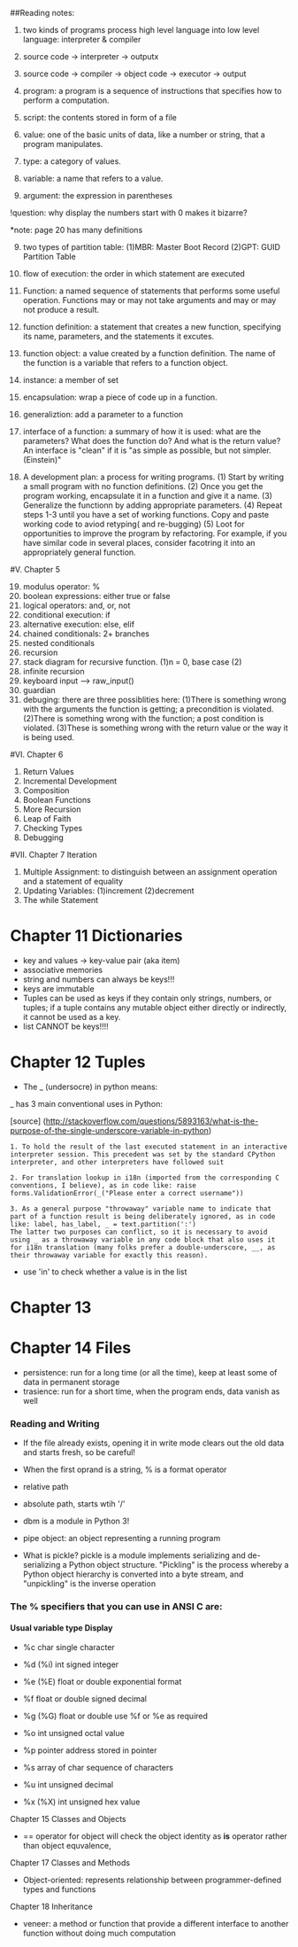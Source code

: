 ##Reading notes:

1. two kinds of programs process high level language into low level language: interpreter & compiler

2. source code -> interpreter -> outputx
3. source code -> compiler -> object code -> executor -> output

4. program: a program is a sequence of instructions that specifies how to perform a computation.
5. script: the contents stored in form of a file
6. value: one of the basic units of data, like a number or string, that a program manipulates.
7. type: a category of values.
8. variable: a name that refers to a value.
9. argument: the expression in parentheses

!question: why display the numbers start with 0 makes it bizarre?

*note: page 20 has many definitions

9. two types of partition table:
	(1)MBR: Master Boot Record
 	(2)GPT: GUID Partition Table
	
10. flow of execution: the order in which statement are executed

11. Function: a named sequence of statements that performs some useful operation. Functions may or may not take arguments and may or may not produce a result.
12. function definition: a statement that creates a new function, specifying its name, parameters, and the statements it excutes.
13. function object: a value created by a function definition. The name of the function is a variable that refers to a function object.

14. instance: a member of set

15. encapsulation: wrap a piece of code up in a function.
16. generaliztion: add a parameter to a function
17. interface of a function: a summary of how it is used: what are the parameters? What does the function do? And what is the return value? An interface is "clean" if it is "as simple as possible, but not simpler. (Einstein)"

18. A development plan: a process for writing programs.
	(1) Start by writing a small program with no function definitions.
	(2) Once you get the program working, encapsulate it in a function and give it a name.
	(3) Generalize the functionn by adding appropriate parameters.
	(4) Repeat steps 1-3 until you have a set of working functions. Copy and paste working code to aviod retyping( and re-bugging)
	(5) Loot for opportunities to improve the program by refactoring. For example, if you have similar code in several places, consider facotring it into an appropriately general function.

#V. Chapter 5

19. modulus operator: %
20. boolean expressions: either true or false
21. logical operators: and, or, not
22. conditional execution: if
23. alternative execution: else, elif
24. chained conditionals: 2+ branches
25. nested conditionals
26. recursion
27. stack diagram for recursive function.
    (1)n = 0, base case
	(2)
28. infinite recursion
29. keyboard input --> raw_input() 
30. guardian
31. debuging:
			there are three possiblities here:
				(1)There is something wrong with the arguments the function is getting; a precondition is violated.
				(2)There is something wrong with the function; a post condition is violated.
				(3)These is something wrong with the return value or the way it is being used.

#VI. Chapter 6

1. Return Values
2. Incremental Development
3. Composition
4. Boolean Functions
5. More Recursion
6. Leap of Faith
7. Checking Types
8. Debugging

#VII. Chapter 7 Iteration

1. Multiple Assignment: to distinguish between an assignment operation and a statement of equality
2. Updating Variables: (1)increment (2)decrement
3. The while Statement



# Chapter 11 Dictionaries

* key and values -> key-value pair (aka item)
* associative memories
* string and numbers can always be keys!!!
* keys are immutable
* Tuples can be used as keys if they contain only strings, numbers, or tuples; if a tuple contains any mutable object either directly or indirectly, it cannot be used as a key.
* list CANNOT be keys!!!!

# Chapter 12 Tuples

* The _ (undersocre) in python means:

_ has 3 main conventional uses in Python:

[source] (http://stackoverflow.com/questions/5893163/what-is-the-purpose-of-the-single-underscore-variable-in-python)
>
	
	1. To hold the result of the last executed statement in an interactive interpreter session. This precedent was set by the standard CPython interpreter, and other interpreters have followed suit
	
	2. For translation lookup in i18n (imported from the corresponding C conventions, I believe), as in code like: raise
	forms.ValidationError(_("Please enter a correct username"))
	
	3. As a general purpose "throwaway" variable name to indicate that part of a function result is being deliberately ignored, as in code like: label, has_label, _ = text.partition(':')
	The latter two purposes can conflict, so it is necessary to avoid using _ as a throwaway variable in any code block that also uses it for i18n translation (many folks prefer a double-underscore, __, as their throwaway variable for exactly this reason).
>
* use 'in' to check whether a value is in the list


# Chapter 13

# Chapter 14 Files

* persistence: run for a long time (or all the time), keep at least some of data in permanent storage
* trasience: run for a short time, when the program ends, data vanish as well

### Reading and Writing

* If the file already exists, opening it in write mode clears out the old data and starts
fresh, so be careful!

* When the first oprand is a string, % is a format operator
* relative path
* absolute path, starts wtih '/'
* dbm is a module in Python 3! 
* pipe object: an object representing a running program
* What is pickle? pickle is a module implements serializing and de-serializing a Python object structure. "Pickling" is the process whereby a Python object hierarchy is converted into a byte stream, and "unpickling" is the inverse operation

### The % specifiers that you can use in ANSI C are:

#### Usual variable type Display

* %c char single character

* %d (%i) int signed integer

* %e (%E) float or double exponential format

* %f float or double signed decimal

* %g (%G) float or double use %f or %e as required
 
* %o int unsigned octal value

* %p pointer address stored in pointer

* %s array of char sequence of characters

* %u int unsigned decimal

* %x (%X) int unsigned hex value


Chapter 15 Classes and Objects

* == operator for object will check the object identity as __is__ operator rather than object equvalence, 


Chapter 17 Classes and Methods

* Object-oriented: represents relationship between programmer-defined types and functions

Chapter 18 Inheritance
* veneer: a method or function that provide a different interface to another function without doing much computation